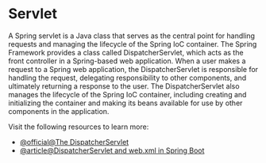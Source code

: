 # Servlet

A Spring servlet is a Java class that serves as the central point for handling requests and managing the lifecycle of the Spring IoC container. The Spring Framework provides a class called DispatcherServlet, which acts as the front controller in a Spring-based web application. When a user makes a request to a Spring web application, the DispatcherServlet is responsible for handling the request, delegating responsibility to other components, and ultimately returning a response to the user. The DispatcherServlet also manages the lifecycle of the Spring IoC container, including creating and initializing the container and making its beans available for use by other components in the application.

Visit the following resources to learn more:

- [@official@The DispatcherServlet](https://docs.spring.io/spring-framework/docs/3.0.0.M4/spring-framework-reference/html/ch15s02.html)
- [@article@DispatcherServlet and web.xml in Spring Boot](https://www.baeldung.com/spring-boot-dispatcherservlet-web-xml)
